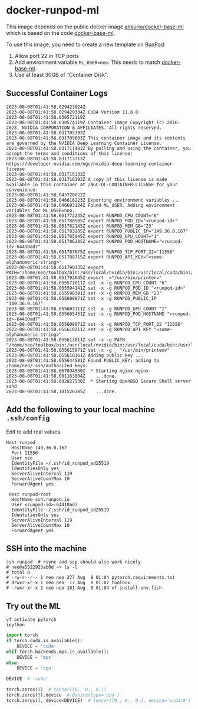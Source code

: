 # docker-runpod-ml

This image depends on the public docker image
[ankurio/docker-base-ml](https://hub.docker.com/repository/docker/ankurio/docker-base-ml/general)
which is based on the code [docker-base-ml](https://github.com/ankur-gupta/docker-base-ml).

To use this image, you need to create a new template on [RunPod](https://www.runpod.io):
  1. Allow port 22 in TCP ports
  2. Add environment variable `ML_USER=neo`. This needs to match [docker-base-ml](https://github.com/ankur-gupta/docker-base-ml).
  3. Use at least 30GB of "Container Disk".

## Successful Container Logs
```
2023-08-08T01:41:58.029423024Z
2023-08-08T01:41:58.029429334Z CUDA Version 11.8.0
2023-08-08T01:41:58.030572119Z
2023-08-08T01:41:58.030574119Z Container image Copyright (c) 2016-2023, NVIDIA CORPORATION & AFFILIATES. All rights reserved.
2023-08-08T01:41:58.031705393Z
2023-08-08T01:41:58.031709003Z This container image and its contents are governed by the NVIDIA Deep Learning Container License.
2023-08-08T01:41:58.031711483Z By pulling and using the container, you accept the terms and conditions of this license:
2023-08-08T01:41:58.031713313Z https://developer.nvidia.com/ngc/nvidia-deep-learning-container-license
2023-08-08T01:41:58.031715133Z
2023-08-08T01:41:58.031716193Z A copy of this license is made available in this container at /NGC-DL-CONTAINER-LICENSE for your convenience.
2023-08-08T01:41:58.043720022Z
2023-08-08T01:41:58.046616223Z Exporting environment variables ...
2023-08-08T01:41:58.046693124Z Found ML_USER. Adding environment variables for ML_USER=neo.
2023-08-08T01:41:58.051772235Z export RUNPOD_CPU_COUNT="6"
2023-08-08T01:41:58.051780505Z export RUNPOD_POD_ID="<runpod-id>"
2023-08-08T01:41:58.051782145Z export RUNPOD_MEM_GB="23"
2023-08-08T01:41:58.051783285Z export RUNPOD_PUBLIC_IP="149.36.0.167"
2023-08-08T01:41:58.051785045Z export RUNPOD_GPU_COUNT="1"
2023-08-08T01:41:58.051786205Z export RUNPOD_POD_HOSTNAME="<runpod-id>-64410ad7"
2023-08-08T01:41:58.051787675Z export RUNPOD_TCP_PORT_22="11556"
2023-08-08T01:41:58.051788715Z export RUNPOD_API_KEY="<some-alphanumeric-string>"
2023-08-08T01:41:58.051790135Z export PATH="/home/neo/toolbox/bin:/usr/local/nvidia/bin:/usr/local/cuda/bin:/usr/local/sbin:/usr/local/bin:/usr/sbin:/usr/bin:/sbin:/bin:/home/neo/.local/bin"
2023-08-08T01:41:58.051792045Z export _="/usr/bin/printenv"
2023-08-08T01:41:58.055571811Z set -x -g RUNPOD_CPU_COUNT "6"
2023-08-08T01:41:58.055594141Z set -x -g RUNPOD_POD_ID "<runpod-id>"
2023-08-08T01:41:58.055598391Z set -x -g RUNPOD_MEM_GB "23"
2023-08-08T01:41:58.055600871Z set -x -g RUNPOD_PUBLIC_IP "149.36.0.167"
2023-08-08T01:41:58.055603111Z set -x -g RUNPOD_GPU_COUNT "1"
2023-08-08T01:41:58.055605451Z set -x -g RUNPOD_POD_HOSTNAME "<runpod-id>-64410ad7"
2023-08-08T01:41:58.055608071Z set -x -g RUNPOD_TCP_PORT_22 "11556"
2023-08-08T01:41:58.055610211Z set -x -g RUNPOD_API_KEY "<some-alphanumeric-string>"
2023-08-08T01:41:58.055613011Z set -x -g PATH "/home/neo/toolbox/bin:/usr/local/nvidia/bin:/usr/local/cuda/bin:/usr/local/sbin:/usr/local/bin:/usr/sbin:/usr/bin:/sbin:/bin:/home/neo/.local/bin"
2023-08-08T01:41:58.055615871Z set -x -g _ "/usr/bin/printenv"
2023-08-08T01:41:58.055618161Z Adding public key ...
2023-08-08T01:41:58.055644581Z Found PUBLIC_KEY; adding to /home/neo/.ssh/authorized_keys.
2023-08-08T01:41:58.067894530Z  * Starting nginx nginx
2023-08-08T01:41:58.081163884Z    ...done.
2023-08-08T01:41:58.092827530Z  * Starting OpenBSD Secure Shell server sshd
2023-08-08T01:41:58.101526185Z    ...done.
```

## Add the following to your local machine `.ssh/config`
Edit to add real values.
```
Host runpod
  HostName 149.36.0.167
  Port 11556
  User neo
  IdentityFile ~/.ssh/id_runpod_ed25519
  IdentitiesOnly yes
  ServerAliveInterval 119
  ServerAliveCountMax 10
  ForwardAgent yes

 Host runpod-root
  HostName ssh.runpod.io
  User <runpod-id>-64410ad7
  IdentityFile ~/.ssh/id_runpod_ed25519
  IdentitiesOnly yes
  ServerAliveInterval 119
  ServerAliveCountMax 10
  ForwardAgent yes
```

## SSH into the machine
```shell
ssh runpod  # rsync and scp should also work nicely
# neo@a5522923ab0d ~> ls -l
# total 8
# -rw-r--r-- 1 neo neo 277 Aug  8 01:04 pytorch.requirements.txt
# drwxr-xr-x 1 neo neo  17 Aug  8 01:07 toolbox
# -rwxr-xr-x 1 neo neo 181 Aug  8 01:04 vf-install-env.fish
```

## Try out the ML
```shell
vf activate pytorch
ipython
```

```python
import torch
if torch.cuda.is_available():
    DEVICE = 'cuda'
elif torch.backends.mps.is_available():
    DEVICE = 'mps'
else:
    DEVICE = 'cpu'

DEVICE  # 'cuda'

torch.zeros(3)  # tensor([0., 0., 0.])
torch.zeros(3).device  # device(type='cpu')
torch.zeros(3, device=DEVICE)  # tensor([0., 0., 0.], device='cuda:0')
```
